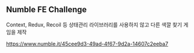 ## Numble FE Challenge

Context, Redux, Recoil 등 상태관리 라이브러리를 사용하지 않고 다른 색깔 찾기 게임을 제작

https://www.numble.it/45cee9d3-49ad-4f67-9d2a-14607c2eeba7
